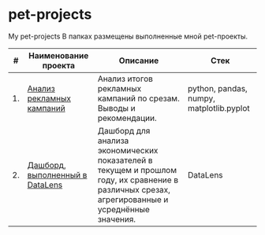 # pet-projects
My pet-projects
В папках размещены выполненные мной pet-проекты. 


| #    | Наименование проекта                | Описание                                                     | Стек                                                         |
| ---- | ------------------------------------------------------------ | ------------------------------------------------------------ | ------------------------------------------------------------ |
| 1.   | [Анализ рекламных кампаний](https://github.com/AndreiVot/pet-projects/blob/main/advertising_campaings.ipynb) | Анализ итогов рекламных кампаний по срезам. Выводы и рекомендации. | python, pandas, numpy, matplotlib.pyplot       |
| 2.   | [Дашборд, выполненный в DataLens]() | Дашборд для анализа экономических показателей в текущем и прошлом году, их сравнение в различных срезах, агрегированные и усреднённые значения. | DataLens |
